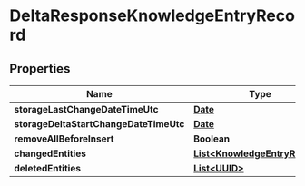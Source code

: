 
# DeltaResponseKnowledgeEntryRecord

## Properties
Name | Type | Description | Notes
------------ | ------------- | ------------- | -------------
**storageLastChangeDateTimeUtc** | [**Date**](Date.md) |  |  [optional]
**storageDeltaStartChangeDateTimeUtc** | [**Date**](Date.md) |  |  [optional]
**removeAllBeforeInsert** | **Boolean** |  |  [optional]
**changedEntities** | [**List&lt;KnowledgeEntryRecord&gt;**](KnowledgeEntryRecord.md) |  |  [optional]
**deletedEntities** | [**List&lt;UUID&gt;**](UUID.md) |  |  [optional]




